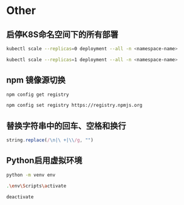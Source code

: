 # Other

## 启停K8S命名空间下的所有部署

```bash title="停用K8S命名空间下的所有部署副本"
kubectl scale --replicas=0 deployment --all -n <namespace-name>
```

```bash title="启用K8S命名空间下的所有部署副本"
kubectl scale --replicas=1 deployment --all -n <namespace-name>
```

## npm 镜像源切换

```bash title="查看当前使用的镜像源"
npm config get registry
```

```bash title="切换官方镜像源"
npm config set registry https://registry.npmjs.org
```

## 替换字符串中的回车、空格和换行

```js
string.replace(/\n|\ +|\\/g, "")
```

## Python启用虚拟环境

```bash title="创建虚拟环境"
python -m venv env
```

```bash title="激活虚拟环境"
.\env\Scripts\activate
```

```bash title="退出虚拟环境"
deactivate
```